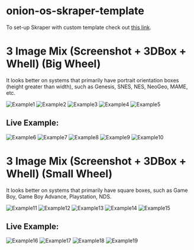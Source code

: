 # onion-os-skraper-template
To set-up Skraper with custom template check out [this link](https://onionui.github.io/docs/advanced/scraping).

# 3 Image Mix (Screenshot + 3DBox + Whell) (Big Wheel)
It looks better on systems that primarily have portrait orientation boxes (height greater than width), such as Genesis, SNES, NES, NeoGeo, MAME, etc.

![Example1](./examples/big-wheel/ex_1.png) ![Example2](./examples/big-wheel/ex_2.png) ![Example3](./examples/big-wheel/ex_3.png) 
![Example4](./examples/big-wheel/ex_4.png) ![Example5](./examples/big-wheel/ex_5.png)

## Live Example:
![Example6](./examples/big-wheel/MAME_ex.png) ![Example7](./examples/big-wheel/MD_ex.png) 
![Example8](./examples/big-wheel/NEOGEO_ex.png) ![Example9](./examples/big-wheel/NES_ex.png) 
![Example10](./examples/big-wheel/SNES_ex.png)

# 3 Image Mix (Screenshot + 3DBox + Whell) (Small Wheel)
It looks better on systems that primarily have square boxes, such as Game Boy, Game Boy Advance, Playstation, NDS.

![Example11](./examples/small-wheel/ex_1.png) ![Example12](./examples/small-wheel/ex_2.png) ![Example13](./examples/small-wheel/ex_3.png) 
![Example14](./examples/small-wheel/ex_4.png) ![Example15](./examples/small-wheel/ex_5.png)

## Live Example:
![Example16](./examples/small-wheel/GB_ex.png) ![Example17](./examples/small-wheel/GBA_ex.png)
![Example18](./examples/small-wheel/GBC_ex.png) ![Example19](./examples/small-wheel/NDS_ex.png)